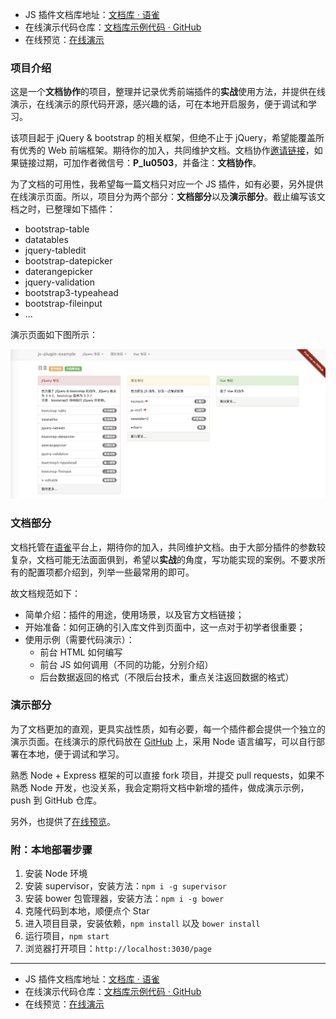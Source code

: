 - JS 插件文档库地址：[文档库 · 语雀](https://www.yuque.com/pengloo53/web)
- 在线演示代码仓库：[文档库示例代码 · GitHub](https://github.com/pengloo53/js-plugin-example)
- 在线预览：[在线演示](http://js.90byte.com/page)

### 项目介绍
这是一个**文档协作**的项目，整理并记录优秀前端插件的**实战**使用方法，并提供在线演示，在线演示的原代码开源，感兴趣的话，可在本地开启服务，便于调试和学习。

该项目起于 jQuery & bootstrap 的相关框架，但绝不止于 jQuery，希望能覆盖所有优秀的 Web 前端框架。期待你的加入，共同维护文档。文档协作[邀请链接](https://www.yuque.com/g/pengloo53/web/collaborator/join?token=KfEcUOifDpWCQIrZ)，如果链接过期，可加作者微信号：**P_lu0503**，并备注：**文档协作**。

为了文档的可用性，我希望每一篇文档只对应一个 JS 插件，如有必要，另外提供在线演示页面。所以，项目分为两个部分：**文档部分**以及**演示部分**。截止编写该文档之时，已整理如下插件：

- bootstrap-table
- datatables
- jquery-tabledit
- bootstrap-datepicker
- daterangepicker
- jquery-validation
- bootstrap3-typeahead
- bootstrap-fileinput
- ...

演示页面如下图所示：

![](./public/img/readme/2019-04-18-16-38-06.png)

### 文档部分
文档托管在[语雀](https://www.yuque.com/pengloo53/web)平台上，期待你的加入，共同维护文档。由于大部分插件的参数较复杂，文档可能无法面面俱到，希望以**实战**的角度，写功能实现的案例。不要求所有的配置项都介绍到，列举一些最常用的即可。

故文档规范如下：

- 简单介绍：插件的用途，使用场景，以及官方文档链接；
- 开始准备：如何正确的引入库文件到页面中，这一点对于初学者很重要；
- 使用示例（需要代码演示）：
    - 前台 HTML 如何编写
    - 前台 JS 如何调用（不同的功能，分别介绍）
    - 后台数据返回的格式（不限后台技术，重点关注返回数据的格式）

### 演示部分
为了文档更加的直观，更具实战性质，如有必要，每一个插件都会提供一个独立的演示页面。在线演示的原代码放在 [GitHub](https://github.com/pengloo53/js-plugin-example) 上，采用 Node 语言编写，可以自行部署在本地，便于调试和学习。

熟悉 Node + Express 框架的可以直接 fork 项目，并提交 pull requests，如果不熟悉 Node 开发，也没关系，我会定期将文档中新增的插件，做成演示示例，push 到 GitHub 仓库。

另外，也提供了[在线预览](http://js.90byte.com/page)。

### 附：本地部署步骤
1. 安装 Node 环境
2. 安装 supervisor，安装方法：`npm i -g supervisor`
3. 安装 bower 包管理器，安装方法：`npm i -g bower`
4. 克隆代码到本地，顺便点个 Star
5. 进入项目目录，安装依赖，`npm install` 以及 `bower install`
6. 运行项目，`npm start`
7. 浏览器打开项目：`http://localhost:3030/page`

--- 
- JS 插件文档库地址：[文档库 · 语雀](https://www.yuque.com/pengloo53/web)
- 在线演示代码仓库：[文档库示例代码 · GitHub](https://github.com/pengloo53/js-plugin-example)
- 在线预览：[在线演示](http://js.90byte.com/page)